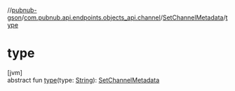 //[pubnub-gson](../../../index.md)/[com.pubnub.api.endpoints.objects_api.channel](../index.md)/[SetChannelMetadata](index.md)/[type](type.md)

# type

[jvm]\
abstract fun [type](type.md)(type: [String](https://docs.oracle.com/javase/8/docs/api/java/lang/String.html)): [SetChannelMetadata](index.md)
